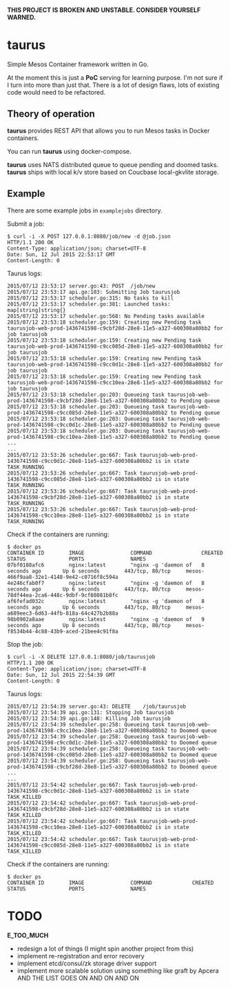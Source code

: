 **THIS PROJECT IS BROKEN AND UNSTABLE. CONSIDER YOURSELF WARNED.**

# taurus
Simple Mesos Container framework written in Go.

At the moment this is just a **PoC** serving for learning purpose. I'm not sure if I turn into more than just that.
There is a lot of design flaws, lots of existing code would need to be refactored.

## Theory of operation
**taurus** provides REST API that allows you to run Mesos tasks in Docker containers.

You can run **taurus** using docker-compose.

**taurus** uses NATS distributed queue to queue pending and doomed tasks.
**taurus** ships with local k/v store based on Coucbase local-gkvlite storage.

## Example
There are some example jobs in ```examplejobs``` directory.

Submit a job:
```
$ curl -i -X POST 127.0.0.1:8080/job/new -d @job.json
HTTP/1.1 200 OK
Content-Type: application/json; charset=UTF-8
Date: Sun, 12 Jul 2015 22:53:17 GMT
Content-Length: 0
```

Taurus logs:
```
2015/07/12 23:53:17 server.go:43: POST	/job/new
2015/07/12 23:53:17 api.go:103: Submitting Job taurusjob
2015/07/12 23:53:17 scheduler.go:315: No tasks to kill
2015/07/12 23:53:17 scheduler.go:381: Launched tasks: map[string]string{}
2015/07/12 23:53:17 scheduler.go:568: No Pending tasks available
2015/07/12 23:53:18 scheduler.go:159: Creating new Pending task taurusjob-web-prod-1436741598-c9cbf28d-28e8-11e5-a327-600308a80bb2 for job taurusjob
2015/07/12 23:53:18 scheduler.go:159: Creating new Pending task taurusjob-web-prod-1436741598-c9cc085d-28e8-11e5-a327-600308a80bb2 for job taurusjob
2015/07/12 23:53:18 scheduler.go:159: Creating new Pending task taurusjob-web-prod-1436741598-c9cc0d1c-28e8-11e5-a327-600308a80bb2 for job taurusjob
2015/07/12 23:53:18 scheduler.go:159: Creating new Pending task taurusjob-web-prod-1436741598-c9cc10ea-28e8-11e5-a327-600308a80bb2 for job taurusjob
2015/07/12 23:53:18 scheduler.go:203: Queueing task taurusjob-web-prod-1436741598-c9cbf28d-28e8-11e5-a327-600308a80bb2 to Pending queue
2015/07/12 23:53:18 scheduler.go:203: Queueing task taurusjob-web-prod-1436741598-c9cc085d-28e8-11e5-a327-600308a80bb2 to Pending queue
2015/07/12 23:53:18 scheduler.go:203: Queueing task taurusjob-web-prod-1436741598-c9cc0d1c-28e8-11e5-a327-600308a80bb2 to Pending queue
2015/07/12 23:53:18 scheduler.go:203: Queueing task taurusjob-web-prod-1436741598-c9cc10ea-28e8-11e5-a327-600308a80bb2 to Pending queue
...
...
2015/07/12 23:53:26 scheduler.go:667: Task taurusjob-web-prod-1436741598-c9cc0d1c-28e8-11e5-a327-600308a80bb2 is in state TASK_RUNNING
2015/07/12 23:53:26 scheduler.go:667: Task taurusjob-web-prod-1436741598-c9cc085d-28e8-11e5-a327-600308a80bb2 is in state TASK_RUNNING
2015/07/12 23:53:26 scheduler.go:667: Task taurusjob-web-prod-1436741598-c9cbf28d-28e8-11e5-a327-600308a80bb2 is in state TASK_RUNNING
2015/07/12 23:53:26 scheduler.go:667: Task taurusjob-web-prod-1436741598-c9cc10ea-28e8-11e5-a327-600308a80bb2 is in state TASK_RUNNING
```

Check if the containers are running:
```
$ docker ps
CONTAINER ID        IMAGE               COMMAND                CREATED             STATUS              PORTS               NAMES
07bf0188afc6        nginx:latest        "nginx -g 'daemon of   8 seconds ago       Up 6 seconds        443/tcp, 80/tcp     mesos-466f9aa8-32e1-4148-9e42-c0716f8c594a
4e246cfab0f7        nginx:latest        "nginx -g 'daemon of   8 seconds ago       Up 6 seconds        443/tcp, 80/tcp     mesos-78df44ea-2ca6-448c-9dbf-9cf88081b8fc
af6fefad032c        nginx:latest        "nginx -g 'daemon of   8 seconds ago       Up 6 seconds        443/tcp, 80/tcp     mesos-a689eec3-6d63-44fb-818a-64c427b2b88a
98b0902a8aae        nginx:latest        "nginx -g 'daemon of   9 seconds ago       Up 8 seconds        443/tcp, 80/tcp     mesos-f8534b44-4c88-43b9-aced-21bee4c91f8a

```

Stop the job:
```
$ curl -i -X DELETE 127.0.0.1:8080/job/taurusjob
HTTP/1.1 200 OK
Content-Type: application/json; charset=UTF-8
Date: Sun, 12 Jul 2015 22:54:39 GMT
Content-Length: 0
```

Taurus logs:
```
2015/07/12 23:54:39 server.go:43: DELETE	/job/taurusjob
2015/07/12 23:54:39 api.go:131: Stopping Job taurusjob
2015/07/12 23:54:39 api.go:148: Killing Job taurusjob
2015/07/12 23:54:39 scheduler.go:258: Queueing task taurusjob-web-prod-1436741598-c9cc10ea-28e8-11e5-a327-600308a80bb2 to Doomed queue
2015/07/12 23:54:39 scheduler.go:258: Queueing task taurusjob-web-prod-1436741598-c9cc0d1c-28e8-11e5-a327-600308a80bb2 to Doomed queue
2015/07/12 23:54:39 scheduler.go:258: Queueing task taurusjob-web-prod-1436741598-c9cc085d-28e8-11e5-a327-600308a80bb2 to Doomed queue
2015/07/12 23:54:39 scheduler.go:258: Queueing task taurusjob-web-prod-1436741598-c9cbf28d-28e8-11e5-a327-600308a80bb2 to Doomed queue
...
...
2015/07/12 23:54:42 scheduler.go:667: Task taurusjob-web-prod-1436741598-c9cc0d1c-28e8-11e5-a327-600308a80bb2 is in state TASK_KILLED
2015/07/12 23:54:42 scheduler.go:667: Task taurusjob-web-prod-1436741598-c9cbf28d-28e8-11e5-a327-600308a80bb2 is in state TASK_KILLED
2015/07/12 23:54:42 scheduler.go:667: Task taurusjob-web-prod-1436741598-c9cc10ea-28e8-11e5-a327-600308a80bb2 is in state TASK_KILLED
2015/07/12 23:54:42 scheduler.go:667: Task taurusjob-web-prod-1436741598-c9cc085d-28e8-11e5-a327-600308a80bb2 is in state TASK_KILLED
```

Check if the containers are running:
```
$ docker ps
CONTAINER ID        IMAGE               COMMAND             CREATED             STATUS              PORTS               NAMES
```

# TODO
**E_TOO_MUCH**
- redesign a lot of things (I might spin another project from this)
- implement re-registration and error recovery
- implement etcd/consul/zk storage driver support
- implement more scalable solution using something like graft by Apcera 
AND THE LIST GOES ON AND ON AND ON
